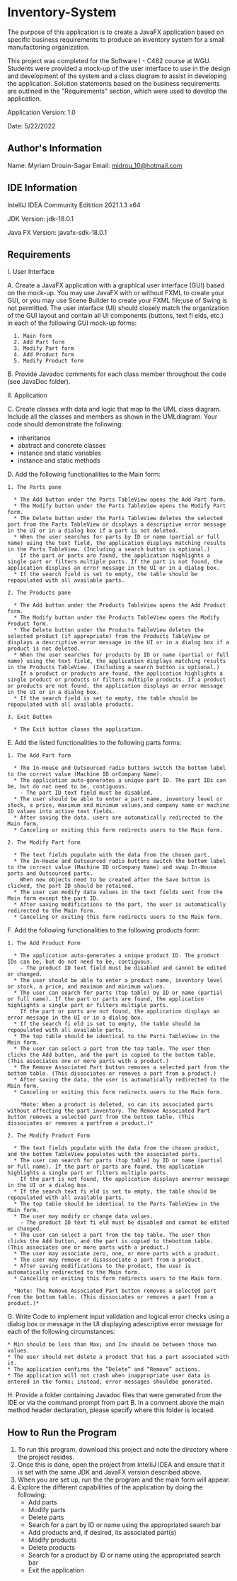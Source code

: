 # Inventory-System


The purpose of this application is to create a JavaFX application based on specific business requirements to produce an inventory system for a small manufactoring organization.

This project was completed for the Software I - C482 course at WGU. 
Students were provided a mock-up of the user interface to use in the design and development of the system and a class diagram to assist in developing the application.
Solution statements based on the business requirements are outlined in the "Requirements" section, which were used to develop the application.  



Application Version: 1.0

Date: 5/22/2022




## Author's Information 

Name: Myriam Drouin-Sagar
Email: midrou_10@hotmail.com



## IDE Information

IntelliJ IDEA Community Editition 2021.1.3 x64

JDK Version: jdk-18.0.1

Java FX Version: javafx-sdk-18.0.1 


 
## Requirements

I. User Interface

   A. Create a JavaFX application with a graphical user interface (GUI) based on the mock-up. You may use JavaFX with or without FXML to create your GUI, or you may use Scene Builder to create your FXML file;use of Swing is not permitted.
      The user interface (UI) should closely match the organization of the GUI layout and contain all UI components (buttons, text fi elds, etc.) in each of the following GUI mock-up forms:
   
      1. Main form
      2. Add Part form
      3. Modify Part form
      4. Add Product form
      5. Modify Product form
      
  B.  Provide Javadoc comments for each class member throughout the code (see JavaDoc folder).
  
II. Application

  C. Create classes with data and logic that map to the UML class diagram. Include all the classes and members as shown in the UMLdiagram. Your code should demonstrate the following:
 
   * inheritance
   * abstract and concrete classes
   * instance and static variables
   * instance and static methods
     
  D. Add the following functionalities to the Main form:

    1. The Parts pane
    
      * The Add button under the Parts TableView opens the Add Part form.
      * The Modify button under the Parts TableView opens the Modify Part form.
      * The Delete button under the Parts TableView deletes the selected part from the Parts TableView or displays a descriptive error message in the UI or in a dialog box if a part is not deleted.
      * When the user searches for parts by ID or name (partial or full name) using the text field, the application displays matching results in the Parts TableView. (Including a search button is optional.)
        If the part or parts are found, the application highlights a single part or filters multiple parts. If the part is not found, the application displays an error message in the UI or in a dialog box.
      * If the search field is set to empty, the table should be repopulated with all available parts.

    2. The Products pane 

      * The Add button under the Products TableView opens the Add Product form.
      * The Modify button under the Products TableView opens the Modify Product form.
      * The Delete button under the Products TableView deletes the selected product (if appropriate) from the Products TableView or displays a descriptive error message in the UI or in a dialog box if a product is not deleted.
      * When the user searches for products by ID or name (partial or full name) using the text field, the application displays matching results in the Products TableView. (Including a search button is optional.) 
        If a product or products are found, the application highlights a single product or products or filters multiple products. If a product or products are not found, the application displays an error message in the UI or in a dialog box.
      * If the search field is set to empty, the table should be repopulated with all available products.
      
    3. Exit Button
    
      * The Exit button closes the application.
      
  E. Add the listed functionalities to the following parts forms: 

    1. The Add Part form

      * The In-House and Outsourced radio buttons switch the bottom label to the correct value (Machine ID orCompany Name).
      * The application auto-generates a unique part ID. The part IDs can be, but do not need to be, contiguous.
        - The part ID text field must be disabled.
      * The user should be able to enter a part name, inventory level or stock, a price, maximum and minimum values,and company name or machine ID values into active text fields.
      * After saving the data, users are automatically redirected to the Main form.
      * Canceling or exiting this form redirects users to the Main form.

    2. The Modify Part form 

      * The text fields populate with the data from the chosen part.
      * The In-House and Outsourced radio buttons switch the bottom label to the correct value (Machine ID orCompany Name) and swap In-House parts and Outsourced parts.
        When new objects need to be created after the Save button is clicked, the part ID should be retained.
      * The user can modify data values in the text fields sent from the Main form except the part ID.
      * After saving modifications to the part, the user is automatically redirected to the Main form.
      * Canceling or exiting this form redirects users to the Main form.

  F. Add the following functionalities to the following products form:

    1. The Add Product Form

      * The application auto-generates a unique product ID. The product IDs can be, but do not need to be, contiguous.
        - The product ID text field must be disabled and cannot be edited or changed.
      * The user should be able to enter a product name, inventory level or stock, a price, and maximum and minimum values.
      * The user can search for parts (top table) by ID or name (partial or full name). If the part or parts are found, the application highlights a single part or filters multiple parts. 
        If the part or parts are not found, the application displays an error message in the UI or in a dialog box.
      * If the search fi eld is set to empty, the table should be repopulated with all available parts.
      * The top table should be identical to the Parts TableView in the Main form.
      * The user can select a part from the top table. The user then clicks the Add button, and the part is copied to the bottom table. (This associates one or more parts with a product.)
      * The Remove Associated Part button removes a selected part from the bottom table. (This dissociates or removes a part from a product.)
      * After saving the data, the user is automatically redirected to the Main form.
      * Canceling or exiting this form redirects users to the Main form.
      
        *Note: When a product is deleted, so can its associated parts without affecting the part inventory. The Remove Associated Part button removes a selected part from the bottom table. (This dissociates or removes a partfrom a product.)*
      
    2. The Modify Product Form 

      * The text fields populate with the data from the chosen product, and the bottom TableView populates with the associated parts.
      * The user can search for parts (top table) by ID or name (partial or full name). If the part or parts are found, the application highlights a single part or filters multiple parts.
        If the part is not found, the application displays anerror message in the UI or a dialog box.
      * If the search text fi eld is set to empty, the table should be repopulated with all available parts.
      * The top table should be identical to the Parts TableView in the Main form.
      * The user may modify or change data values.
        - The product ID text fi eld must be disabled and cannot be edited or changed.
      * The user can select a part from the top table. The user then clicks the Add button, and the part is copied to thebottom table. (This associates one or more parts with a product.)
      * The user may associate zero, one, or more parts with a product.
      * The user may remove or disassociate a part from a product.
      * After saving modifications to the product, the user is automatically redirected to the Main form.
      * Canceling or exiting this form redirects users to the Main form.

      *Note: The Remove Associated Part button removes a selected part from the bottom table. (This dissociates or removes a part from a product.)*

  G. Write Code to implement input validation and logical error checks using a dialog box or message in the UI displaying adescriptive error message for each of the following circumstances:

    * Min should be less than Max; and Inv should be between those two values.
    * The user should not delete a product that has a part associated with it.
    * The application confirms the “Delete” and “Remove” actions.
    * The application will not crash when inappropriate user data is entered in the forms; instead, error messages shouldbe generated.

  H. Provide a folder containing Javadoc files that were generated from the IDE or via the command prompt from part B. In a comment above the main method header declaration, please specify where this folder is located.

## How to Run the Program 

  1. To run this program, download this project and note the directory where the project resides.
  2. Once this is done, open the project from IntelliJ IDEA and ensure that it is set with the same JDK and JavaFX version described above.
  3. When you are set up, run the the program and the main form will appear.
  4. Explore the different capabilities of the application by doing the following:
     - Add parts
     - Modify parts
     - Delete parts
     - Search for a part by ID or name using the appropriated search bar 
     - Add products and, if desired, its associated part(s)
     - Modify products
     - Delete products
     - Search for a product by ID or name using the appropriated search bar
     - Exit the application
 



